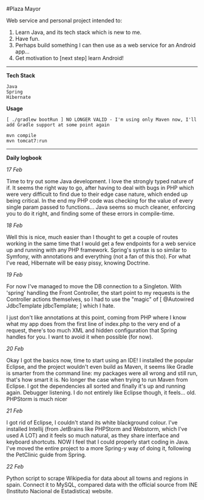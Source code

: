 #Plaza Mayor

Web service and personal project intended to:

1. Learn Java, and its tech stack which is new to me.
2. Have fun.
3. Perhaps build something I can then use as a web service for an Android app...
4. Get motivation to [next step] learn Android!

---

**Tech Stack**

	Java
	Spring
	Hibernate

**Usage**

	[ ./gradlew bootRun ] NO LONGER VALID - I'm using only Maven now, I'll add Gradle support at some point again
	
	mvn compile
	mvn tomcat7:run

---

**Daily logbook**

*17 Feb*

Time to try out some Java development. I love the strongly typed nature of if. It seems the right way to go, after having to deal with bugs in PHP which were very difficult to find due to their edge case nature, which ended up being critical. In the end my PHP code was checking for the value of every single param passed to functions... Java seems so much cleaner, enforcing you to do it right, and finding some of these errors in compile-time. 

*18 Feb*

Well this is nice, much easier than I thought to get a couple of routes working in the same time that I would get a few endpoints for a web service up and running with any PHP framework. Spring's syntax is so similar to Symfony, with annotations and everything (not a fan of this tho). For what I've read, Hibernate will be easy pissy, knowing Doctrine.

*19 Feb*

For now I've managed to move the DB connection to a Singleton. With 'spring' handling the Front Controller, the start point to my requests is the Controller actions themselves, so I had to use the "magic" of [ @Autowired JdbcTemplate jdbcTemplate; ] which I hate. 

I just don't like annotations at this point, coming from PHP where I know what my app does from the first line of index.php to the very end of a request, there's too much XML and hidden configuration that Spring handles for you. I want to avoid it when possible (for now).

*20 Feb*

Okay I got the basics now, time to start using an IDE! I installed the popular Eclipse, and the project wouldn't even build as Maven, it seems like Gradle is smarter from the command line: my packages were all wrong and still run, that's how smart it is. No longer the case when trying to run Maven from Eclipse. I got the dependencies all sorted and finally it's up and running again. Debugger listening. I do not entirely like Eclipse though, it feels... old. PHPStorm is much nicer

*21 Feb*

I got rid of Eclipse, I couldn't stand its white blackground colour. I've installed Intellij (from JetBrains like PHPStorm and Webstorm, which I've used A LOT) and it feels so much natural, as they share interface and keyboard shortcuts. NOW I feel that I could properly start coding in Java. I've moved the entire project to a more Spring-y way of doing it, following the PetClinic guide from Spring.

*22 Feb*

Python script to scrape Wikipedia for data about all towns and regions in spain. Connect it to MySQL, compared data with the official source from INE (Instituto Nacional de Estadistica) website.

